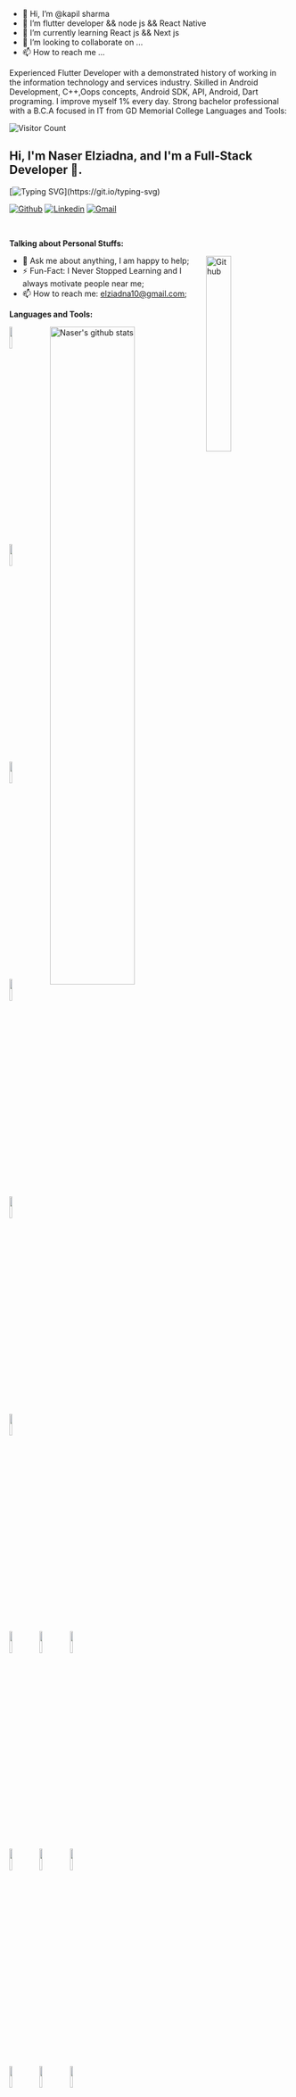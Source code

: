 - 👋 Hi, I’m @kapil sharma
- 👀 I’m flutter developer && node js && React Native
- 🌱 I’m currently learning React js && Next js
- 💞️ I’m looking to collaborate on ...
- 📫 How to reach me ...

Experienced Flutter Developer with a demonstrated history of working in the information technology and services industry. Skilled in Android Development, C++,Oops concepts, Android SDK, API, Android,  Dart programing. I improve myself 1% every day. Strong bachelor professional with a B.C.A focused in IT from GD Memorial College
Languages and Tools:

<!-- Visitor Count badge -->
![Visitor Count](https://profile-counter.glitch.me/{NaserElziadna}/count.svg)

<!-- Your title -->
## Hi, I'm Naser Elziadna, and I'm a Full-Stack Developer 🚀.
[![Typing SVG](https://readme-typing-svg.herokuapp.com?font=Segoe+Print&color=%2336BCF7&size=21&lines=Greetings%2C+Vistor.;Feel+Free+to+Follow.;Give+a+%E2%9C%A8+to+keep+%F0%9F%90%9B%F0%9F%90%9B+away.)](https://git.io/typing-svg)
<!-- Your badges
You can use the website to generate badges: https://shields.io/
-->

[![Github](https://img.shields.io/badge/-Github-000?style=flat&logo=Github&logoColor=white)](https://github.com/NaserElziadna)
[![Linkedin](https://img.shields.io/badge/-LinkedIn-blue?style=flat&logo=Linkedin&logoColor=white)](https://www.linkedin.com/in/naser-hassan-b452411a1)
[![Gmail](https://img.shields.io/badge/-Gmail-c14438?style=flat&logo=Gmail&logoColor=white)](mailto:elziadna10@gmail.com)
<!-- Your hits or visitors
site: http://hits.dwyl.com or https://visitor-badge.glitch.me
Both apis are in trouble due to the number of requests, if you know any other to register visitors, great
-->
<!-- <p align="center"> -->
<!--   <img alt="ViewCount" src="https://views.whatilearened.today/views/github/onimur/onimur.svg" /> -->
<!-- </p> -->

&nbsp;

<!-- Talking about you -->
**Talking about Personal Stuffs:**

<!-- Any image aligned to the right. Beware the width -->
<img width="30%" align="right" alt="Github" src="https://raw.githubusercontent.com/onimur/.github/master/.resources/git-header.svg" />

- 💬 Ask me about anything, I am happy to help;
- ⚡️ Fun-Fact: I Never Stopped Learning and I always motivate people near me;
- 📫 How to reach me: elziadna10@gmail.com;

**Languages and Tools:** 

<!-- Your github readme stats
You can use this api: https://github.com/NaserElziadna/github-readme-stats
-->
<p>
  <a href="https://github.com/NaserElziadna/doddle">
    <img width="55%" align="right" alt="Naser's github stats" src="https://github-readme-stats.vercel.app/api?username=naser&show_icons=true&hide_border=true" />
  </a>

  <!-- Your languages and tools. Be careful with the alignment. 
  You can use this sites to get logos: https://www.vectorlogo.zone or https://simpleicons.org/
  -->
  <code><img width="10%" src="https://www.vectorlogo.zone/logos/java/java-ar21.svg"></code>
  <code><img width="10%" src="https://www.vectorlogo.zone/logos/flutterio/flutterio-ar21.svg"></code>
  <code><img width="10%" src="https://www.vectorlogo.zone/logos/android/android-ar21.svg"></code>
  <br />
  <code><img width="10%" src="https://www.vectorlogo.zone/logos/dartlang/dartlang-ar21.svg"></code>
  <code><img width="10%" src="https://www.vectorlogo.zone/logos/dotnet/dotnet-horizontal.svg"></code>
  <code><img width="10%" src="https://www.vectorlogo.zone/logos/docker/docker-ar21.svg"></code>
  <br />
  <code><img width="10%" src="https://www.vectorlogo.zone/logos/gradle/gradle-ar21.svg"></code>
  <code><img width="10%" src="https://www.vectorlogo.zone/logos/circleci/circleci-ar21.svg"></code>
  <code><img width="10%" src="https://www.vectorlogo.zone/logos/json/json-ar21.svg"></code>
  <br />
  <code><img width="10%" src="https://www.vectorlogo.zone/logos/mysql/mysql-ar21.svg"></code>
  <code><img width="10%" src="https://www.vectorlogo.zone/logos/sqlite/sqlite-ar21.svg"></code>
  <code><img width="10%" src="https://www.vectorlogo.zone/logos/firebase/firebase-ar21.svg"></code>
  <br />
  <code><img width="10%" src="https://www.vectorlogo.zone/logos/git-scm/git-scm-ar21.svg"></code>
  <code><img width="10%" src="https://www.vectorlogo.zone/logos/yaml/yaml-ar21.svg"></code>
  <code><img width="10%" src="https://www.vectorlogo.zone/logos/gnu_bash/gnu_bash-ar21.svg"></code>
</p>

## Support me
<!-- Your support, if you have it 
I created these images, feel free to use them.
-->
<p align="center">
<!--   <a href="https://www.patreon.com/onimur" target="_blank">
    <img width="18%" alt="Check my Patreon" src="https://raw.githubusercontent.com/onimur/.github/master/.resources/support-patreon.png"/>
  </a> -->
  <a href="https://www.paypal.com/donate/?hosted_button_id=F9NGRLXBQABBC" target="_blank">
      <img width="18%" alt="Donate with Paypal" src="https://raw.githubusercontent.com/onimur/.github/master/.resources/support-paypal.png"/>
  </a>
  <a href="https://www.buymeacoffee.com/NaserElziadna" target="_blank">
      <img width="18%" alt="Buy me a coffee" src="https://raw.githubusercontent.com/onimur/.github/master/.resources/support-buy-coffee.png"/>
  </a>
</p>

---

<!-- Its main projects -->
<!-- <p align="center">
  <a href="https://github.com/onimur/handle-path-oz">
    <img align="center" src="https://github-readme-stats.vercel.app/api/pin/?username=onimur&repo=handle-path-oz" />
  </a>
  <a href="https://github.com/onimur/circleci-github-changelog-generator">
    <img align="center" src="https://github-readme-stats.vercel.app/api/pin/?username=onimur&repo=circleci-github-changelog-generator" />
  </a>
</p>
 -->
<!-- This readme was created by Murillo Comino - https://github.com/naser -->
